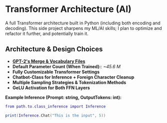 # Transformer Architecture (AI)

A full Transformer architecture built in Python (including both encoding and decoding). This side project sharpens my ML/AI skills; I plan to optimize and refactor it further, and potentially train it.

## Architecture & Design Choices

- **[GPT-2's Merge & Vocabulary Files](https://huggingface.co/openai-community/gpt2/tree/main)**
- **Default Parameter Count (When Trained):**: *~45.6 M*
- **Fully Customizable Transformer Settings**
- **Chatbot-Class for Inference + Foreign Character Cleanup**
- **Multiple Sampling Strategies & Tokenization Methods**
- **GeLU Activation for Both FFN Layers**

**Example Inference (Prompt: string, OutputTokens: int):**

```lua
from path.to.class_inference import Inference 

print(Inference.Chat("This is the input", 5))
```